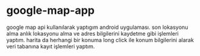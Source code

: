 # google-map-app
google map api kullanılarak yaptıgım android uygulaması.
son lokasyonu alma anlık lokasyonu alma ve adres bilgilerini  kaydetme gibi işlemleri yaptım.
harita da herhangi  bir konuma long click ile konum bilgilerini alarak veri tabanına kayıt işlemleri yaptım.
